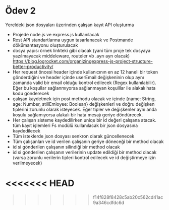 # Ödev 2

Yereldeki json dosyaları üzerinden çalışan kayıt API oluşturma

- Projede node.js ve express.js kullanılacak
- Rest API standartlarına uygun tasarlanacak ve Postmande dökümantasyonu
  oluşturulacak
- dosya yapısı örnek linkteki gibi olacak (yani tüm proje tek dosyaya yazılmayacak
  middeleware, routeler vb .ayrı ayrı olacak) https://blog.logrocket.com/organizingexpress-js-project-structure-better-productivity/
- Her request öncesi header içinde kullanıcının en az 12 haneli bir token
  gönderdiğini ve header içinde userEmail değişkeninin olup aynı zamanda valid
  bir email olduğu kontrol edilecek (Regex kullanılabilir). Eğer bu koşullar
  sağlanmıyorsa sağlanmayan koşulllar ile alakalı hata kodu gönderecek
- çalışan kaydetmek için post methodu olacak ve içinde {name: String, age: Number,
  stillEmloyee: Boolean} değişkenleri ve doğru değişken tiplerini zorunlu olarak
  isteyecek. Eğer tipler ve değişkenler aynı anda koşulu sağlamıyorsa alakalı bir
  hata mesajı geriye döndürecek.
- Her çalışan sisteme kaydedilirken uniqe bir id değeri çalışana atacak. tüm kayıt
  işlemleri Fs modülü kullanılacak bir json dosyasına kaydedilecek
- Tüm isteklerde json dosyası senkron olarak güncellenecek
- Tüm çalışanları ve id verilen çalışanın geriye döneceği bir method olacak
- id si gönderilen çalışanın silindiği bir method olacak
- id si gönderilen çalışanın verilerinin update edildiği bir method olacak (varsa
  zorunlu verilerin tipleri kontrol edilecek ve id değiştirmeye izin verilmeyecek)

<<<<<<< HEAD
=======

>>>>>>> f14f828f8428c5ab20c562cd41ac9a346cdfdc6d

